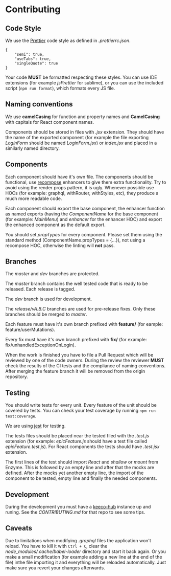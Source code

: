 # Contributing



## Code Style

We use the [Prettier](https://prettier.io) code style as defined in _.prettierrc.json_.
```
{
	"semi": true,
	"useTabs": true,
	"singleQuote": true
}
```
Your code __MUST__ be formatted respecting these styles. You can use IDE extensions (for example _jsPrettier_ for sublime), or you can use the included script (`npm run format`), which formats every JS file.



## Naming conventions

We use __camelCasing__ for function and property names and __CamelCasing__ with capitals for React component names.

Components should be stored in files with _.jsx_ extension. They should have the name of the exported component (for example the file exporting _LoginForm_ should be named _LoginForm.jsx_) or _index.jsx_ and placed in a similarly named directory.



## Components

Each component should have it's own file. The components should be functional, use [recompose](https://github.com/acdlite/recompose/) enhancers to give them extra functionality. Try to avoid using the render props pattern, it is ugly. Whenever possible use HOCs (for example: graphql, withRouter, withStyles, etc), they produce a much more readable code.

Each component should export the base component, the enhancer function as named exports (having the _ComponentName_ for the base component (for example: _MainMenu_) and _enhancer_ for the enhancer HOC) and export the enhanced component as the default export.

You should set _propTypes_ for every component. Please set them using the standard method (ComponentName.propTypes = {...}), not using a recompose HOC, otherwise the linting will __not__ pass.



## Branches

The _master_ and _dev_ branches are protected.

The _master_ branch contains the well tested code that is ready to be released. Each release is tagged.

The _dev_ branch is used for development.

The _release/vA.B.C_ branches are used for pre-release fixes. Only these branches should be merged to _master_.

Each feature must have it's own branch prefixed with __feature/__ (for eample: feature/userMutations).

Every fix must have it's own branch prefixed with __fix/__ (for example: fix/unhandledExceptionOnLogin).

When the work is finished you have to file a Pull Request which will be reviewed by one of the code owners. During the review the reviewer __MUST__ check the results of the CI tests and the compliance of naming conventions. After merging the feature branch it will be removed from the origin repository.




## Testing

You should write tests for every unit. Every feature of the unit should be covered by tests. You can check your test coverage by running `npm run test:coverage`.

We are using [jest](https://jestjs.io/) for testing.

The tests files should be placed near the tested filed with the _.test.js_ extension (for example: _epicFeature.js_ should have a test file called _epicFeature.test.js_). For React components the tests should have _.test.jsx_ extension.

The first lines of the test should import _React_ and _shallow_ or _mount_ from Enzyme. This is followed by an empty line and after that the mocks are defined. After the mocks yet another empty line, the import of the component to be tested, empty line and finally the needed components.



## Development

During the development you must have a [keeco-hub](https://github.com/KEECO-HomeAutomation/keeco-hub) instance up and runing. See the _CONTRIBUTING.md_ for that repo to see some tips.



## Caveats

Due to limitations when modifying _.graphql_ files the application won't reload. You have to kill it with `Ctrl + C`, clear the _node_modules/.cache/babel-loader_ directory and start it back again. Or you make a small modification (for example adding a new line at the end of the file) inthe file importing it and everything will be reloaded automatically. Just make sure you revert your changes afterwards.
